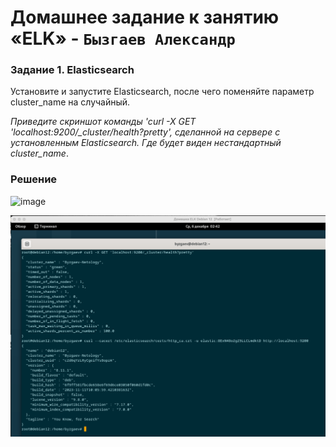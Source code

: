 # Домашнее задание к занятию «ELK» - `Бызгаев Александр`

### Задание 1. Elasticsearch 

Установите и запустите Elasticsearch, после чего поменяйте параметр cluster_name на случайный. 

*Приведите скриншот команды 'curl -X GET 'localhost:9200/_cluster/health?pretty', сделанной на сервере с установленным Elasticsearch. Где будет виден нестандартный cluster_name*.

### Решение

![image]([https://github.com/Byzgaev-I/ELK/blob/main/Elastic%20-1.png)

![image](https://github.com/Byzgaev-I/ELK/blob/main/Elastic-2.png)

